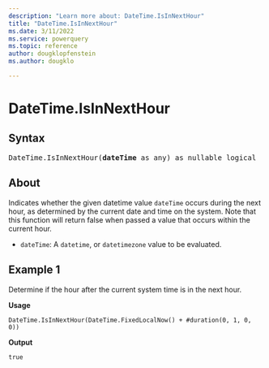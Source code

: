 ```yaml
---
description: "Learn more about: DateTime.IsInNextHour"
title: "DateTime.IsInNextHour"
ms.date: 3/11/2022
ms.service: powerquery
ms.topic: reference
author: dougklopfenstein
ms.author: dougklo

---
```

# DateTime.IsInNextHour

## Syntax

<pre>
DateTime.IsInNextHour(<b>dateTime</b> as any) as nullable logical
</pre>

## About

Indicates whether the given datetime value `dateTime` occurs during the next hour, as determined by the current date and time on the system. Note that this function will return false when passed a value that occurs within the current hour.

* `dateTime`: A `datetime`, or `datetimezone` value to be evaluated.

## Example 1

Determine if the hour after the current system time is in the next hour.

**Usage**

```powerquery-m
DateTime.IsInNextHour(DateTime.FixedLocalNow() + #duration(0, 1, 0, 0))
```

**Output**

`true`
